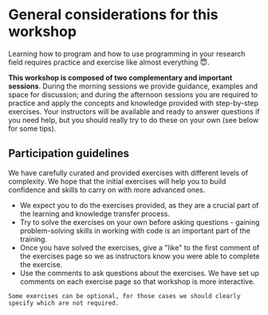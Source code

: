 # General considerations for this workshop
Learning how to program and how to use programming in your research field requires practice and exercise like almost everything 😇.

**This workshop is composed of two complementary and important sessions**. During the morning sessions we provide guidance, examples and space for discussion; and during the afternoon sessions you are required to practice and apply the concepts and knowledge provided with step-by-step exercises. Your instructors will be available and ready to answer questions if you need help, but you should really try to do these on your own (see below for some tips).

## Participation guidelines
We have carefully curated and provided exercises with different levels of complexity. We hope that the initial exercises will help you to build confidence and skills to carry on with more advanced ones.

- We expect you to do the exercises provided, as they are a crucial part of the learning and knowledge transfer process.
- Try to solve the exercises on your own before asking questions - gaining problem-solving skills in working with code is an important part of the training.
- Once you have solved the exercises, give a "like" to the first comment of the exercises page so we as instructors know you were able to complete the exercise. 
- Use the comments to ask questions about the exercises. We have set up comments on each exercise page so that workshop is more interactive.

<!-- - Once you have read the material provided prior to the morning session, comment on the summary page -->


```{tip}
Some exercises can be optional, for those cases we should clearly specify which are not required.

```
